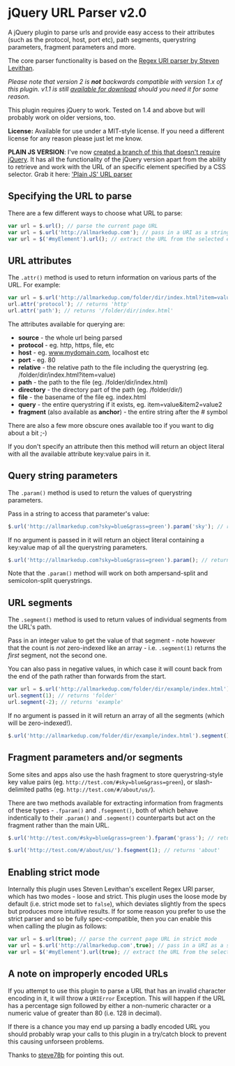jQuery URL Parser v2.0
======================

A jQuery plugin to parse urls and provide easy access to their attributes (such as the protocol, host, port etc), path segments, querystring parameters, fragment parameters and more.

The core parser functionality is based on the [Regex URI parser by Steven Levithan](http://blog.stevenlevithan.com/archives/parseuri).

*Please note that version 2 is **not** backwards compatible with version 1.x of this plugin. v1.1 is still [available for download](https://github.com/allmarkedup/jQuery-URL-Parser/zipball/v1.1) should you need it for some reason.*

This plugin requires jQuery to work. Tested on 1.4 and above but will probably work on older versions, too.

**License:** Available for use under a MIT-style license. If you need a different license for any reason please just let me know.

**PLAIN JS VERSION**: I've now [created a branch of this that doesn't require jQuery](https://github.com/allmarkedup/jQuery-URL-Parser/tree/no-jquery). It has all the functionality of the jQuery version apart from the ability to retrieve and work with the URL of an specific element specified by a CSS selector. Grab it here: ['Plain JS' URL parser](https://github.com/allmarkedup/jQuery-URL-Parser/tree/no-jquery)

Specifying the URL to parse
---------------------------

There are a few different ways to choose what URL to parse:

``` javascript
var url = $.url(); // parse the current page URL
var url = $.url('http://allmarkedup.com'); // pass in a URI as a string and parse that 
var url = $('#myElement').url(); // extract the URL from the selected element and parse that - will work on any element with a `src`, `href` or `action` attribute.
```

URL attributes
--------------

The `.attr()` method is used to return information on various parts of the URL. For example:

``` javascript
var url = $.url('http://allmarkedup.com/folder/dir/index.html?item=value');
url.attr('protocol'); // returns 'http'
url.attr('path'); // returns '/folder/dir/index.html'
```

The attributes available for querying are:

* **source** - the whole url being parsed
* **protocol** - eg. http, https, file, etc
* **host** - eg. www.mydomain.com, localhost etc
* **port** - eg. 80
* **relative** - the relative path to the file including the querystring (eg. /folder/dir/index.html?item=value)
* **path** - the path to the file (eg. /folder/dir/index.html)
* **directory** - the directory part of the path (eg. /folder/dir/)
* **file** - the basename of the file eg. index.html
* **query** - the entire querystring if it exists, eg. item=value&item2=value2
* **fragment** (also available as **anchor**) - the entire string after the # symbol 

There are also a few more obscure ones available too if you want to dig about a bit ;-)

If you don't specify an attribute then this method will return an object literal with all the available attribute key:value pairs in it.

Query string parameters
-----------------------

The `.param()` method is used to return the values of querystring parameters.

Pass in a string to access that parameter's value:

``` javascript
$.url('http://allmarkedup.com?sky=blue&grass=green').param('sky'); // returns 'blue'
```

If no argument is passed in it will return an object literal containing a key:value map of all the querystring parameters.

``` javascript
$.url('http://allmarkedup.com?sky=blue&grass=green').param(); // returns { 'sky':'blue', 'grass':'green' }
```

Note that the `.param()` method will work on both ampersand-split and semicolon-split querystrings.

URL segments
-----------------------

The `.segment()` method is used to return values of individual segments from the URL's path.

Pass in an integer value to get the value of that segment - note however that the count is *not* zero-indexed like an array - i.e. `.segment(1)` returns the *first* segment, not the second one.

You can also pass in negative values, in which case it will count back from the end of the path rather than forwards from the start.

``` javascript
var url = $.url('http://allmarkedup.com/folder/dir/example/index.html');
url.segment(1); // returns 'folder'
url.segment(-2); // returns 'example'
```
If no argument is passed in it will return an array of all the segments (which will be zero-indexed!).

``` javascript
$.url('http://allmarkedup.com/folder/dir/example/index.html').segment(); // returns ['folder','dir','example','index.html']
```

Fragment parameters and/or segments
-------------------------------

Some sites and apps also use the hash fragment to store querystring-style key value pairs (eg. `http://test.com/#sky=blue&grass=green`), or slash-delimited paths (eg. `http://test.com/#/about/us/`).

There are two methods available for extracting information from fragments of these types - `.fparam()` and `.fsegment()`, both of which behave indentically to their `.param()` and `.segment()` counterparts but act on the fragment rather than the main URL.

``` javascript
$.url('http://test.com/#sky=blue&grass=green').fparam('grass'); // returns 'green'

$.url('http://test.com/#/about/us/').fsegment(1); // returns 'about'
```

Enabling strict mode
--------------------

Internally this plugin uses Steven Levithan's excellent Regex URI parser, which has two modes - loose and strict. This plugin uses the loose mode by default (i.e. strict mode set to `false`), which deviates slightly from the specs but produces more intuitive results. If for some reason you prefer to use the strict parser and so be fully spec-compatible, then you can enable this when calling the plugin as follows:

``` javascript
var url = $.url(true); // parse the current page URL in strict mode
var url = $.url('http://allmarkedup.com',true); // pass in a URI as a string and parse that in strict mode
var url = $('#myElement').url(true); // extract the URL from the selected element and parse that in strict mode
```

A note on improperly encoded URLs
---------------------------------

If you attempt to use this plugin to parse a URL that has an invalid character encoding in it, it will throw a `URIError` Exception. This will happen if the URL has a percentage sign followed by either a non-numeric character or a numeric value of greater than 80 (i.e. 128 in decimal).

If there is a chance you may end up parsing a badly encoded URL you should probably wrap your calls to this plugin in a try/catch block to prevent this causing unforseen problems.

Thanks to [steve78b](https://github.com/steve78b) for pointing this out.